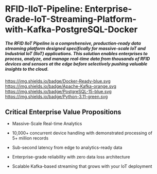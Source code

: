 # RFID-IIoT-Pipeline: Enterprise-Grade-IoT-Streaming-Platform-with-Kafka-PostgreSQL-Docker

##### The RFID IIoT Pipeline is a comprehensive, production-ready data streaming platform designed specifically for massive-scale IoT and Industrial IoT (IIoT) applications. This solution enables enterprises to process, analyze, and manage real-time data from thousands of RFID devices and sensors at the edge before selectively pushing valuable insights to the cloud.

https://img.shields.io/badge/Docker-Ready-blue.svg
https://img.shields.io/badge/Apache-Kafka-orange.svg
https://img.shields.io/badge/PostgreSQL-15-blue.svg
https://img.shields.io/badge/Python-3.11-green.svg


## Critical Enterprise Value Propositions

* Massive-Scale Real-time Analytics
  
* 10,000+ concurrent device handling with demonstrated processing of 5+ million records

* Sub-second latency from edge to analytics-ready data

* Enterprise-grade reliability with zero data loss architecture

* Scalable Kafka-based streaming that grows with your IoT deployment
